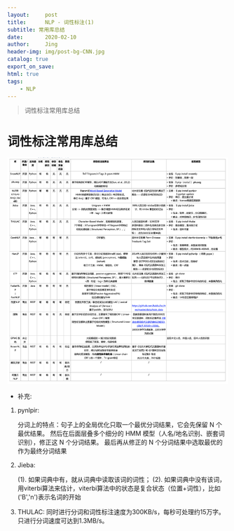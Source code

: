 ```yaml
---
layout:     post
title:      NLP - 词性标注(1)
subtitle: 常用库总结
date:       2020-02-10
author:     Jing
header-img: img/post-bg-CNN.jpg
catalog: true
export_on_save:
html: true
tags:
    - NLP
---
```



> 词性标注常用库总结


# 词性标注常用库总结


<img src="https://github.com/HuangJing0/HuangJing0.github.io/blob/master/img/POSTagging0.png">

* 补充:

1. pynlpir:

	分词上的特点：句子上的全局优化只取一个最优分词结果，它会先保留 N 个最优结果。 然后在后面层叠多个细分的 HMM 模型（人名/地名识别、嵌套词识别），修正这 N 个分词结果。 最后再从修正的 N 个分词结果中选取最优的作为最终分词结果
2. Jieba:

	(1). 如果词典中有，就从词典中读取该词的词性；
	(2). 如果词典中没有该词，用viterbi算法来估计，viterbi算法中的状态是复合状态（位置+词性），比如('B','n')表示名词的开始
		
3. THULAC: 同时进行分词和词性标注速度为300KB/s，每秒可处理约15万字。只进行分词速度可达到1.3MB/s。